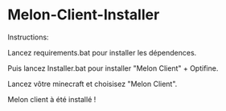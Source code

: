 # Melon-Client-Installer

Instructions:

Lancez requirements.bat pour installer les dépendences.

Puis lancez Installer.bat pour installer "Melon Client" + Optifine.

Lancez vôtre minecraft et choisisez "Melon Client".

Melon client à été installé !
